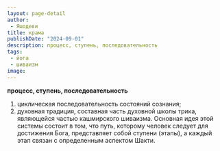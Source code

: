 ```yaml
---
layout: page-detail
author:
 - Яшодеви
title: крама
publishDate: "2024-09-01"
description: процесс, ступень, последовательность
tags:
 - йога
 - шиваизм
image: 
---
```


__процесс, ступень, последовательность__
1) циклическая последовательность состояний сознания;
2) духовная традиция, составная часть духовной школы трика, являющейся частью кашмирского шиваизма. Основная идея этой системы состоит в том, что путь, которому человек следует для достижения Бога, представляет собой ступени (этапы), а каждый этап связан с определенным аспектом Шакти.

